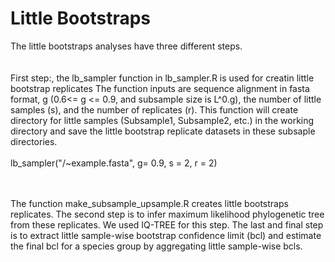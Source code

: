 # Little Bootstraps
The little bootstraps analyses have three different steps. <br />
<br />
<br />
First step:, the lb_sampler function in lb_sampler.R is used for creatin little bootstrap replicates The function inputs are sequence alignment in fasta format, g (0.6<= g <= 0.9, and subsample size is L^0.g), the number of little samples (s), and the number of replicates (r). This function will create directory for little samples (Subsample1, Subsample2, etc.) in the working directory and save the little bootstrap replicate datasets in these subsaple directories.<br /> <br />
lb_sampler("/~example.fasta", g= 0.9, s = 2, r = 2)

<br />
<br />
The function make_subsample_upsample.R creates little bootstraps replicates. The second step is to infer maximum likelihood phylogenetic tree from these replicates. We used IQ-TREE for this step. The last and final step is to extract little sample-wise bootstrap confidence limit (bcl) and estimate the final bcl for a species group by aggregating little sample-wise bcls.   
